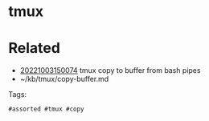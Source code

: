 # tmux

# Related

- [20221003150074](/zet/20221003150074/README.md) tmux copy to buffer from bash pipes
- ~/kb/tmux/copy-buffer.md

Tags:

    #assorted #tmux #copy
